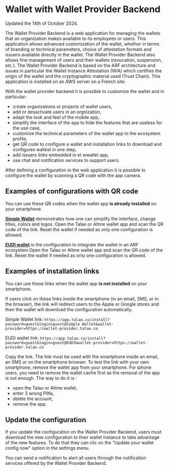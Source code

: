 # Wallet with Wallet Provider Backend

Updated the 14th of October 2024.

The Wallet Provider Backend is a web application for managing the wallets that an organization makes available to its employees or users. This application allows advanced customization of the wallet, whether in terms of branding or technical parameters, choice of attestation formats and issuers available directly in the wallet. The Wallet Provider Backend also allows fine management of users and their wallets (revocation, suspension, etc.). The Wallet Provider Backend is based on the ARF architecture and issues in particular the Wallet Instance Attestation (WIA) which certifies the origin of the wallet and the cryptographic material used (Trust Chain). This application is installed on an AWS server on a French site.

With the wallet provider backend it is possible to customize the wallet and in particular:

- create organizations or projects of wallet users,
- add or desactivate users in an orgnization,
- adapt the look and feel of the mobile app,
- simplify the interface of the app to hide the features that are useless for the use case,
- customize the technical parameters of the wallet app to the ecosystem profile,
- get QR code to configure a wallet and installation links to download and configures wallest in one step,
- add issuers links embedded in et wwallet app,
- use chat and notification services to support users.

After defining a configuration in the web application it is possible to configure the wallet by scanning a QR code with the app camera.

## Examples of configurations with QR code

You can use these QR codes when the wallet app **is already installed** on your smartphone.

[**Simple Wallet**](https://wallet-provider.talao.co/configuration/webpage?login=guest@Simple%20Wallet&password=MALJGM&wallet-provider=https://wallet-provider.talao.co/) demonstrates how one can simplify the interface, change titles, colors and logos. Open the Talao or Altme wallet app and scan the QR code of the link. Reset the wallet if needed as only one configuration is allowed.

[**EUDI wallet**](https://wallet-provider.talao.co/configuration/webpage?login=guest@EUDI&password=AIXGCH&wallet-provider=https://wallet-provider.talao.co/) is the configuration to integrate the wallet in an ARF ecosystem.Open the Talao or Altme wallet app and scan the QR code of the link. Reset the wallet if needed as only one configuration is allowed.

## Examples of installation links

You can use these links when the wallet app **is not installed** on your smartphone.

If users click on these links inside the smartphone (in an email, SMS, or in the browser), the link will redirect users to the Apple or Google stores and then the wallet will download the configuration automatically.

Simple Wallet link: `https://app.talao.co/install?password=guest&login=guest@Simple Wallet&wallet-provider=https://wallet-provider.talao.co`

EUDI wallet link: `https://app.talao.co/install?password=guest&login=guest@EUDI&wallet-provider=https://wallet-provider.talao.co`

Copy the link. The link must be used with the smartphone inside an email, an SMS or on the smartphone browser. To test the link with your own smartphone, remove the wallet app from your smartphone. For iphone users, you need to remove the wallet cache first as the removal of the app is not enough. The way to do it is :

- open the Talao or Altme wallet,
- enter 3 wrong PINs,
- delete the account,
- remove the app.

## Update the configuration

If you update the configuration on the Wallet Provider Backend, users must download the new configuration to their wallet instance to take advantage of the new features. To do that they can clic on the "Update your wallet config now" option in the settings menu.

You can send a notification to alert all users through the notification services offered by the Wallet Provider Backend.
